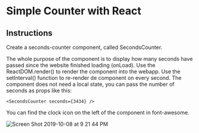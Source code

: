 # Simple Counter with React

## Instructions

Create a seconds-counter component, called SecondsCounter.

The whole purpose of the component is to display how many seconds have passed since the website finished loading (onLoad).
Use the ReactDOM.render() to render the component into the webapp.
Use the setInterval() function to re-render de component on every second.
The component does not need a local state, you can pass the number of seconds as props like this:

```
<SecondsCounter seconds={3434} />
```

You can find the clock icon on the left of the component in font-awesome.

![Screen Shot 2019-10-08 at 9 21 44 PM](https://user-images.githubusercontent.com/54423322/66444570-ba276b80-ea11-11e9-9e4f-bac881b266c0.png)
